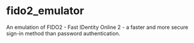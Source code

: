 # fido2_emulator
An emulation of FIDO2 - Fast IDentity Online 2 - a faster and more secure sign-in method than password authentication.
